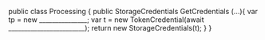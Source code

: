 public class Processing {
    public StorageCredentials GetCredentials (...){
        var tp = new _______________;
        var t = new TokenCredential(await ________________________);
        return new StorageCredentials(t);
    }
}